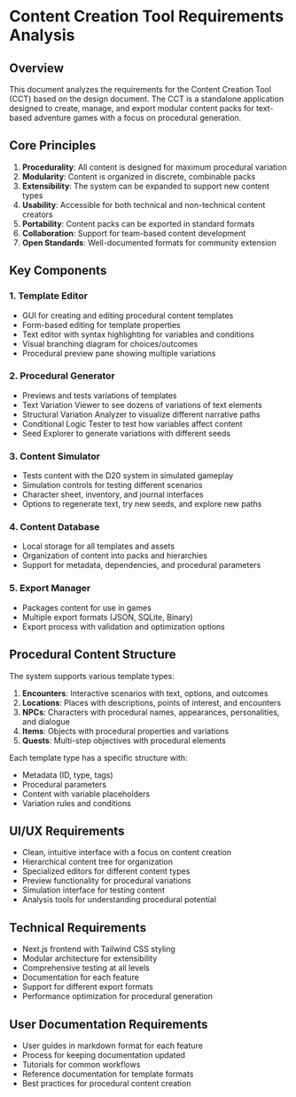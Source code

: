 # Content Creation Tool Requirements Analysis

## Overview
This document analyzes the requirements for the Content Creation Tool (CCT) based on the design document. The CCT is a standalone application designed to create, manage, and export modular content packs for text-based adventure games with a focus on procedural generation.

## Core Principles
1. **Procedurality**: All content is designed for maximum procedural variation
2. **Modularity**: Content is organized in discrete, combinable packs
3. **Extensibility**: The system can be expanded to support new content types
4. **Usability**: Accessible for both technical and non-technical content creators
5. **Portability**: Content packs can be exported in standard formats
6. **Collaboration**: Support for team-based content development
7. **Open Standards**: Well-documented formats for community extension

## Key Components

### 1. Template Editor
- GUI for creating and editing procedural content templates
- Form-based editing for template properties
- Text editor with syntax highlighting for variables and conditions
- Visual branching diagram for choices/outcomes
- Procedural preview pane showing multiple variations

### 2. Procedural Generator
- Previews and tests variations of templates
- Text Variation Viewer to see dozens of variations of text elements
- Structural Variation Analyzer to visualize different narrative paths
- Conditional Logic Tester to test how variables affect content
- Seed Explorer to generate variations with different seeds

### 3. Content Simulator
- Tests content with the D20 system in simulated gameplay
- Simulation controls for testing different scenarios
- Character sheet, inventory, and journal interfaces
- Options to regenerate text, try new seeds, and explore new paths

### 4. Content Database
- Local storage for all templates and assets
- Organization of content into packs and hierarchies
- Support for metadata, dependencies, and procedural parameters

### 5. Export Manager
- Packages content for use in games
- Multiple export formats (JSON, SQLite, Binary)
- Export process with validation and optimization options

## Procedural Content Structure
The system supports various template types:
1. **Encounters**: Interactive scenarios with text, options, and outcomes
2. **Locations**: Places with descriptions, points of interest, and encounters
3. **NPCs**: Characters with procedural names, appearances, personalities, and dialogue
4. **Items**: Objects with procedural properties and variations
5. **Quests**: Multi-step objectives with procedural elements

Each template type has a specific structure with:
- Metadata (ID, type, tags)
- Procedural parameters
- Content with variable placeholders
- Variation rules and conditions

## UI/UX Requirements
- Clean, intuitive interface with a focus on content creation
- Hierarchical content tree for organization
- Specialized editors for different content types
- Preview functionality for procedural variations
- Simulation interface for testing content
- Analysis tools for understanding procedural potential

## Technical Requirements
- Next.js frontend with Tailwind CSS styling
- Modular architecture for extensibility
- Comprehensive testing at all levels
- Documentation for each feature
- Support for different export formats
- Performance optimization for procedural generation

## User Documentation Requirements
- User guides in markdown format for each feature
- Process for keeping documentation updated
- Tutorials for common workflows
- Reference documentation for template formats
- Best practices for procedural content creation